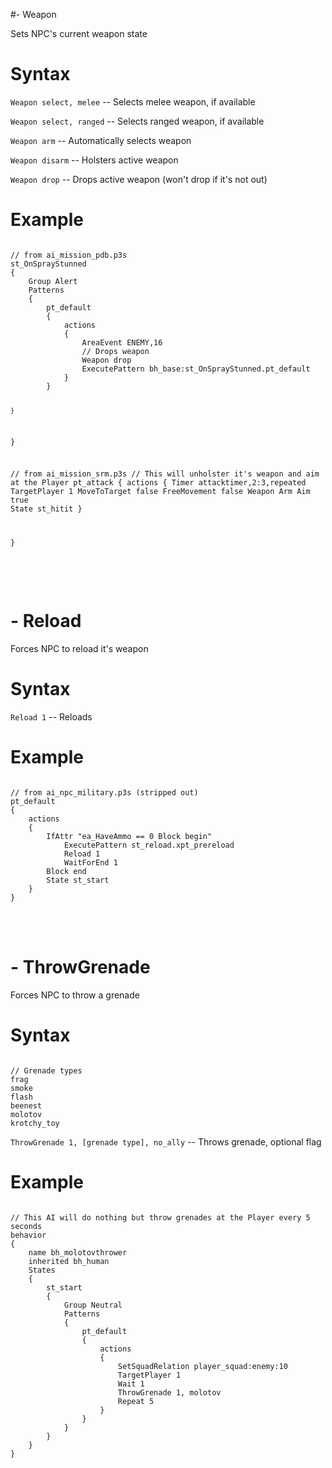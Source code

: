 #- Weapon
<p>Sets NPC's current weapon state
<h1>Syntax</h1>
<p><code class="language-js">Weapon select, melee</code> -- Selects melee weapon, if available
<p><code class="language-js">Weapon select, ranged</code> -- Selects ranged weapon, if available
<p><code class="language-js">Weapon arm</code> -- Automatically selects weapon
<p><code class="language-js">Weapon disarm</code> -- Holsters active weapon
<p><code class="language-js">Weapon drop</code> -- Drops active weapon (won't drop if it's not out)
<h1>Example</h1>
<pre><code class="language-js">
// from ai_mission_pdb.p3s
st_OnSprayStunned
{	
	Group Alert
	Patterns
	{
		pt_default
		{
			actions
			{
				AreaEvent ENEMY,16
				// Drops weapon
				Weapon drop
				ExecutePattern bh_base:st_OnSprayStunned.pt_default
			}
		}
		
	}
}

// from ai_mission_srm.p3s
// This will unholster it's weapon and aim at the Player
pt_attack
{
	actions
	{
		Timer attacktimer,2:3,repeated
		TargetPlayer 1
		MoveToTarget false
		FreeMovement false
		Weapon Arm
		Aim true
		State st_hitit
	}

}
</code></pre>

<br><br><h1>- Reload</h1>
<p>Forces NPC to reload it's weapon
<h1>Syntax</h1>
<p><code class="language-js">Reload 1</code> -- Reloads
<h1>Example</h1>
<pre><code class="language-js">
// from ai_npc_military.p3s (stripped out)
pt_default
{
	actions 
	{
		IfAttr "ea_HaveAmmo == 0 Block begin"
			ExecutePattern st_reload.xpt_prereload
			Reload 1
			WaitForEnd 1
		Block end
		State st_start
	}
}
</code></pre>

<br><br><h1>- ThrowGrenade</h1>
<p>Forces NPC to throw a grenade
<h1>Syntax</h1>
<pre><code class="language-js">
// Grenade types
frag
smoke
flash
beenest
molotov
krotchy_toy
</code></pre>
<p><code class="language-js">ThrowGrenade 1, [grenade type], no_ally</code> -- Throws grenade, optional flag
<h1>Example</h1>
<pre><code class="language-js">
// This AI will do nothing but throw grenades at the Player every 5 seconds
behavior
{
	name bh_molotovthrower
	inherited bh_human
	States
	{
		st_start
		{
			Group Neutral
			Patterns
			{
				pt_default
				{
					actions
					{
						SetSquadRelation player_squad:enemy:10
						TargetPlayer 1
						Wait 1
						ThrowGrenade 1, molotov
						Repeat 5
					}
				}
			}
		}
	}
}
</code></pre>